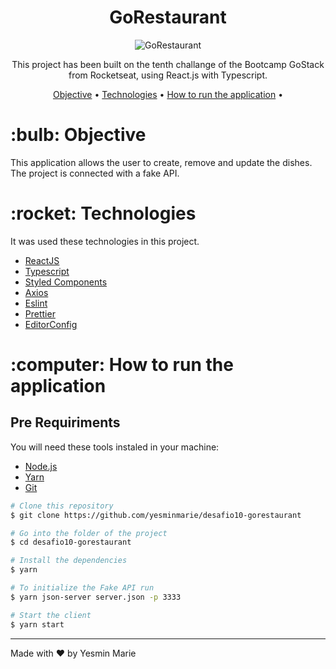 <h1 align="center">GoRestaurant</h1>
<p align="center">
<img src="screenshot/GoRestaurant.gif" alt="GoRestaurant"/>
</p>

<p align="center">This project has been built on the tenth challange of the Bootcamp GoStack from Rocketseat, using React.js with Typescript.</p>

<p align="center">
 <a href="#objective">Objective</a> •
 <a href="#technologies">Technologies</a> •
 <a href="#how-to-run">How to run the application</a> •
</p>

<h1 id="objective">:bulb: Objective</h1>
</p>This application allows the user to create, remove and update the dishes. The project is connected with a fake API.</p>

<h1 id="technologies">:rocket: Technologies</h1>

<p>It was used these technologies in this project.</p>

- [ReactJS](https://reactjs.org/ "ReactJS")
- [Typescript](https://www.typescriptlang.org/ "Typescript")
- [Styled Components](https://styled-components.com/ "Styled Components")
- [Axios](https://github.com/axios/axios "Axios")
- [Eslint](https://eslint.org/ "Eslint")
- [Prettier](https://prettier.io/ "Prettier")
- [EditorConfig](https://editorconfig.org/ "EditorConfig")

<h1 id="how-to-run">:computer: How to run the application</h1>

<h2>Pre Requiriments</h2>

<p>You will need these tools instaled in your machine:</p>

- [Node.js](https://nodejs.org/en/ "Node.js")
- [Yarn](https://yarnpkg.com/ "Yarn")
- [Git](https://git-scm.com/ "Git")

```bash
# Clone this repository
$ git clone https://github.com/yesminmarie/desafio10-gorestaurant

# Go into the folder of the project
$ cd desafio10-gorestaurant

# Install the dependencies
$ yarn

# To initialize the Fake API run
$ yarn json-server server.json -p 3333

# Start the client
$ yarn start

```
<hr>

Made with :heart: by Yesmin Marie
